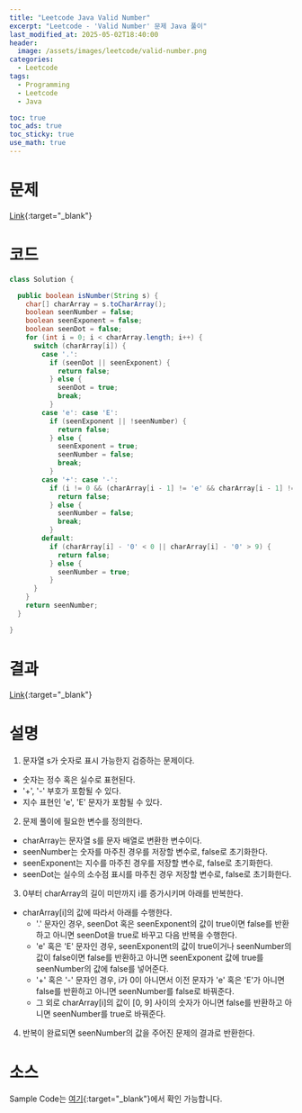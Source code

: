 ```yaml
---
title: "Leetcode Java Valid Number"
excerpt: "Leetcode - 'Valid Number' 문제 Java 풀이"
last_modified_at: 2025-05-02T18:40:00
header:
  image: /assets/images/leetcode/valid-number.png
categories:
  - Leetcode
tags:
  - Programming
  - Leetcode
  - Java

toc: true
toc_ads: true
toc_sticky: true
use_math: true
---
```

# 문제
[Link](https://leetcode.com/problems/valid-number/){:target="_blank"}

# 코드
```java
class Solution {

  public boolean isNumber(String s) {
    char[] charArray = s.toCharArray();
    boolean seenNumber = false;
    boolean seenExponent = false;
    boolean seenDot = false;
    for (int i = 0; i < charArray.length; i++) {
      switch (charArray[i]) {
        case '.':
          if (seenDot || seenExponent) {
            return false;
          } else {
            seenDot = true;
            break;
          }
        case 'e': case 'E':
          if (seenExponent || !seenNumber) {
            return false;
          } else {
            seenExponent = true;
            seenNumber = false;
            break;
          }
        case '+': case '-':
          if (i != 0 && (charArray[i - 1] != 'e' && charArray[i - 1] != 'E')) {
            return false;
          } else {
            seenNumber = false;
            break;
          }
        default:
          if (charArray[i] - '0' < 0 || charArray[i] - '0' > 9) {
            return false;
          } else {
            seenNumber = true;
          }
      }
    }
    return seenNumber;
  }

}
```

# 결과
[Link](https://leetcode.com/problems/valid-number/submissions/1623502311/){:target="_blank"}

# 설명
1. 문자열 s가 숫자로 표시 가능한지 검증하는 문제이다.
- 숫자는 정수 혹은 실수로 표현된다.
- '+', '-' 부호가 포함될 수 있다.
- 지수 표현인 'e', 'E' 문자가 포함될 수 있다.

2. 문제 풀이에 필요한 변수를 정의한다.
- charArray는 문자열 s를 문자 배열로 변환한 변수이다.
- seenNumber는 숫자를 마주친 경우를 저장할 변수로, false로 초기화한다.
- seenExponent는 지수를 마주친 경우를 저장할 변수로, false로 초기화한다.
- seenDot는 실수의 소수점 표시를 마주친 경우 저장할 변수로, false로 초기화한다.

3. 0부터 charArray의 길이 미만까지 i를 증가시키며 아래를 반복한다.
- charArray[i]의 값에 따라서 아래를 수행한다.
  - '.' 문자인 경우, seenDot 혹은 seenExponent의 값이 true이면 false를 반환하고 아니면 seenDot을 true로 바꾸고 다음 반복을 수행한다.
  - 'e' 혹은 'E' 문자인 경우, seenExponent의 값이 true이거나 seenNumber의 값이 false이면 false를 반환하고 아니면 seenExponent 값에 true를 seenNumber의 값에 false를 넣어준다.
  - '+' 혹은 '-' 문자인 경우, i가 0이 아니면서 이전 문자가 'e' 혹은 'E'가 아니면 false를 반환하고 아니면 seenNumber를 false로 바꿔준다.
  - 그 외로 charArray[i]의 값이 [0, 9] 사이의 숫자가 아니면 false를 반환하고 아니면 seenNumber를 true로 바꿔준다.

4. 반복이 완료되면 seenNumber의 값을 주어진 문제의 결과로 반환한다.

# 소스
Sample Code는 [여기](https://github.com/GracefulSoul/leetcode/blob/master/src/main/java/gracefulsoul/problems/ValidNumber.java){:target="_blank"}에서 확인 가능합니다.